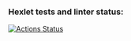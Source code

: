 ### Hexlet tests and linter status:
[![Actions Status](https://github.com/Morner01/frontend-project-44/actions/workflows/hexlet-check.yml/badge.svg)](https://github.com/Morner01/frontend-project-44/actions)